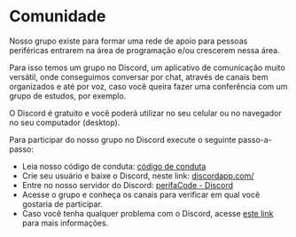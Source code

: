 # Comunidade

Nosso grupo existe para formar uma rede de apoio para pessoas periféricas entrarem na área de programação e/ou crescerem nessa área.

Para isso temos um grupo no Discord, um aplicativo de comunicação muito versátil, onde conseguimos conversar por chat, através de canais bem organizados e até por voz, caso você queira fazer uma conferência com um grupo de estudos, por exemplo.

O Discord é gratuito e você poderá utilizar no seu celular ou no navegador no seu computador (desktop).

Para participar do nosso grupo no Discord execute o seguinte passo-a-passo:

  - Leia nosso código de conduta: [código de conduta](/coc)
  - Crie seu usuário e baixe o Discord, neste link: [discordapp.com/](https://discordapp.com/)
  - Entre no nosso servidor do Discord: [perifaCode - Discord](https://discord.io/perifacode)
  - Acesse o grupo e conheça os canais para verificar em qual você gostaria de participar.
  - Caso você tenha qualquer problema com o Discord, acesse [este link](https://support.discord.com/hc/pt-br/categories/115000217151) para mais informações.
